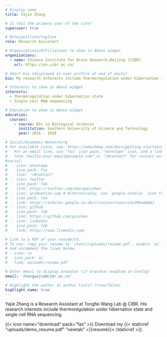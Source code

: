 ```yaml
---
# Display name
title: Yajie Zhang

# Is this the primary user of the site?
superuser: true

# Role/position/tagline
role: Research Assistant

# Organizations/Affiliations to show in About widget
organizations:
  - name: Chinese Institute for Brain Research,Beijing (CIBR)
    url: https://en.cibr.ac.cn/

# Short bio (displayed in user profile at end of posts)
bio: My research interests include thermoregulation under hibernation state and single cell RNA sequencing.

# Interests to show in About widget
interests:
  - Thermoregulation under hibernation state
  - Single cell RNA sequencing

# Education to show in About widget
education:
  courses:
    - course: BSc in Biological Sciences
      institution: Southern University of Science and Technology
      year: 2016 - 2020

# Social/Academic Networking
# For available icons, see: https://wowchemy.com/docs/getting-started/page-builder/#icons
#   For an email link, use "fas" icon pack, "envelope" icon, and a link in the
#   form "mailto:your-email@example.com" or "/#contact" for contact widget.
#social:
#  - icon: envelope
#    icon_pack: fas
#    link: '/#contact'
#  - icon: twitter
#    icon_pack: fab
#    link: https://twitter.com/GeorgeCushen
#  - icon: graduation-cap # Alternatively, use `google-scholar` icon from `ai` icon pack
#    icon_pack: fas
#    link: https://scholar.google.co.uk/citations?user=sIwtMXoAAAAJ
#  - icon: github
#    icon_pack: fab
#    link: https://github.com/gcushen
#  - icon: linkedin
#    icon_pack: fab
#    link: https://www.linkedin.com/

# Link to a PDF of your resume/CV.
# To use: copy your resume to `static/uploads/resume.pdf`, enable `ai` icons in `params.toml`,
# and uncomment the lines below.
# - icon: cv
#   icon_pack: ai
#   link: uploads/resume.pdf

# Enter email to display Gravatar (if Gravatar enabled in Config)
email: 'zhangyajie@cibr.ac.cn'

# Highlight the author in author lists? (true/false)
highlight_name: true
---
```


Yajie Zhang is a Research Assistant at Tongfei Wang Lab @ CIBR. His research interests include thermoregulation under hibernation state and single cell RNA sequencing.

{{< icon name="download" pack="fas" >}} Download my {{< staticref "uploads/demo_resume.pdf" "newtab" >}}resumé{{< /staticref >}}.

